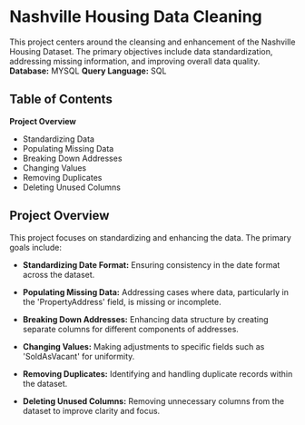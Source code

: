 # Nashville Housing Data Cleaning

This project centers around the cleansing and enhancement of the Nashville Housing Dataset. The primary objectives include data standardization, addressing missing information, and improving overall data quality.
**Database:** MYSQL
**Query Language:** SQL

## Table of Contents

**Project Overview**
- Standardizing Data
- Populating Missing Data
- Breaking Down Addresses
- Changing Values
- Removing Duplicates
- Deleting Unused Columns

## Project Overview

This project focuses on standardizing and enhancing the data. 
The primary goals include:

- **Standardizing Date Format:** Ensuring consistency in the date format across the dataset.

- **Populating Missing Data:** Addressing cases where data, particularly in the 'PropertyAddress' field, is missing or incomplete.

- **Breaking Down Addresses:** Enhancing data structure by creating separate columns for different components of addresses.

- **Changing Values:** Making adjustments to specific fields such as 'SoldAsVacant' for uniformity.

- **Removing Duplicates:** Identifying and handling duplicate records within the dataset.

- **Deleting Unused Columns:** Removing unnecessary columns from the dataset to improve clarity and focus.

